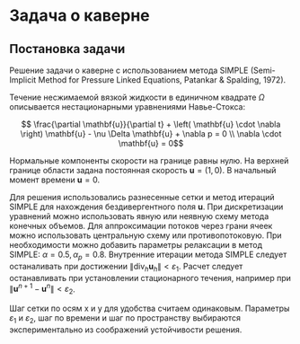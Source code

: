 # Задача о каверне

## Постановка задачи

Решение задачи о каверне с использованием метода SIMPLE (Semi-Implicit Method for Pressure Linked Equations, Patankar & Spalding, 1972).

Течение несжимаемой вязкой жидкости в единичном квадрате $`\Omega`$ описывается нестационарными уравнениями Навье-Стокса:
```math
	\frac{\partial \mathbf{u}}{\partial t} + \left( \mathbf{u} \cdot \nabla \right) \mathbf{u}
	- \nu \Delta \mathbf{u}
	+ \nabla p = 0 \\
	\nabla \cdot \mathbf{u} = 0
```
Нормальные компоненты скорости на границе равны нулю. На верхней границе области задана постоянная скорость $`\mathbf{u}=(1,0)`$. В начальный момент времени $`\mathbf{u} = 0`$.

Для решения использовались разнесенные сетки и метод итераций SIMPLE для нахождения бездивергентного поля $`\mathbf{u}`$. При дискретизации уравнений можно использовать явную или неявную схему метода конечных объемов. Для аппроксимации потоков через грани ячеек можно использовать центральную схему или противопотоковую. При необходимости можно добавить параметры релаксации в метод SIMPLE: $`\alpha = 0.5, \alpha_p = 0.8`$. Внутренние итерации метода SIMPLE следует останаливать при достижении $`\|\mathrm{div}_h \mathbf{u}_h \| < \varepsilon_1`$. Расчет следует останавливать при установлении стационарного течения, например при $`\|\mathbf{u}^{n+1}-\mathbf{u}^n\| < \varepsilon_2`$.

Шаг сетки по осям x и y для удобства считаем одинаковым. Параметры $`\varepsilon_1`$ и $`\varepsilon_2`$, шаг по времени и шаг по пространству выбираются экспериментально из соображений устойчивости решения.